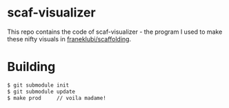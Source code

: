 # scaf-visualizer

This repo contains the code of scaf-visualizer - the program I used to make these nifty visuals in [franeklubi/scaffolding](https://github.com/franeklubi/scaffolding).


# Building

```sh
$ git submodule init
$ git submodule update
$ make prod     // voila madame!
```
